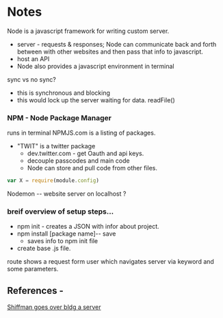 # Notes

Node is a javascript framework for writing custom server.
* server - requests & responses; Node can communicate back and forth between with other websites and then pass that info to javascript.
* host an API
* Node also provides a javascript environment in terminal


sync vs no sync?
* this is synchronous and blocking
* this would lock up the server waiting for data.
readFile()


### NPM - Node Package Manager
runs in terminal
NPMJS.com is a listing of packages.
* "TWIT" is a twitter package
  * dev.twitter.com - get Oauth and api keys.
  * decouple passcodes and main code
  * Node can store and pull code from other files.
```javascript  
var X = require(module.config)
```

Nodemon -- website server on localhost ?
  
### breif overview of setup steps...
* npm init - creates a JSON with infor about project.
* npm install [package name]-- save
  * saves info to npm init file
* create base .js file.

route shows a request form user which navigates server via keyword and some parameters.


## References -
[Shiffman goes over bldg a server](https://www.youtube.com/watch?v=RF5_MPSNAtU)
